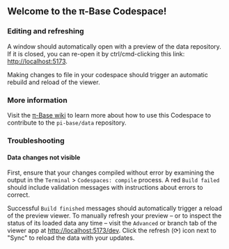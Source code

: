 ## Welcome to the π-Base Codespace!

### Editing and refreshing

A window should automatically open with a preview of the data
repository. If it is closed, you can re-open it by ctrl/cmd-clicking
this link: <http://localhost:5173>.

Making changes to file in your codespace should trigger an automatic rebuild and
reload of the viewer.

### More information

Visit the [π-Base wiki](https://github.com/pi-base/data/wiki)
to learn more about how to use this Codespace to contribute to the
`pi-base/data` repository.

### Troubleshooting

#### Data changes not visible

First, ensure that your changes compiled without error by examining the output
in the `Terminal` > `Codespaces: compile` process. A red `Build failed` should
include validation messages with instructions about errors to correct.

Successful `Build finished` messages should automatically trigger a reload of
the preview viewer. To manually refresh your preview – or to inspect the status
of its loaded data any time – visit the `Advanced` or branch tab
of the viewer app at <http://localhost:5173/dev>. Click the refresh (⟳)
icon next to "Sync" to reload the data with your updates.
